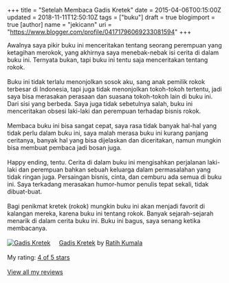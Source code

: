 +++
title = "Setelah Membaca Gadis Kretek"
date = 2015-04-06T00:15:00Z
updated = 2018-11-11T12:50:10Z
tags = ["buku"]
draft = true
blogimport = true 
[author]
	name = "jekicann"
	uri = "https://www.blogger.com/profile/04171796069233081594"
+++

Awalnya saya pikir buku ini menceritakan tentang seorang perempuan yang ketagihan merokok, yang akhirnya saya menebak-nebak isi cerita di dalam buku ini. Ternyata bukan, tapi buku ini tentu saja menceritakan tentang rokok. <br /><br />Buku ini tidak terlalu menonjolkan sosok aku, sang anak pemilik rokok terbesar di Indonesia, tapi juga tidak menonjolkan tokoh-tokoh tertentu, jadi saya bisa merasakan perasaan dan suasana tokoh-tokoh lain di buku ini. Dari sisi yang berbeda. Saya juga tidak sebetulnya salah, buku ini menceritakan obsesi laki-laki dan perempuan terhadap bisnis rokok. <br /><br />Membaca buku ini bisa sangat cepat, saya rasa tidak banyak hal-hal yang tidak perlu dalam buku ini, saya malah merasa buku ini kurang panjang ceritanya, banyak hal yang bisa dijelaskan dan diceritakan, namun mungkin bisa membuat pembaca jadi bosan juga. <br /><br />Happy ending, tentu. Cerita di dalam buku ini mengisahkan perjalanan laki-laki dan perempuan bahkan sebuah keluarga dalam permasalahan yang tidak ringan juga. Persaingan bisnis, cinta, dan cemburu ada semua di buku ini. Saya terkadang merasakan humor-humor penulis tepat sekali, tidak dibuat-buat. <br /><br />Bagi penikmat kretek (rokok) mungkin buku ini akan menjadi favorit di kalangan mereka, karena buku ini tentang rokok. Banyak sejarah-sejarah menarik di dalam cerita buku ini. Buku ini bagus, saya senang ketika membacanya.<br /><br /><a href="https://www.goodreads.com/book/show/13487229-gadis-kretek" style="float: left; padding-right: 20px;"><img alt="Gadis Kretek" border="0" src="https://d.gr-assets.com/books/1329385732m/13487229.jpg" /></a><a href="https://www.goodreads.com/book/show/13487229-gadis-kretek">Gadis Kretek</a> by <a href="https://www.goodreads.com/author/show/730180.Ratih_Kumala">Ratih Kumala</a><br /><br />My rating: <a href="https://www.goodreads.com/review/show/1208199754">4 of 5 stars</a><br /><br /><a href="https://www.goodreads.com/review/list/6276652-jaka-santana">View all my reviews</a>
